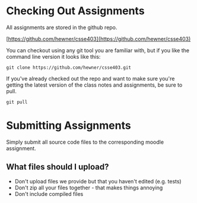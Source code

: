 # Checking Out Assignments

All assignments are stored in the github repo.

[https://github.com/hewner/csse403](https://github.com/hewner/csse403)

You can checkout using any git tool you are familiar with, but if you
like the command line version it looks like this:

    git clone https://github.com/hewner/csse403.git
    
If you've already checked out the repo and want to make sure you're
getting the latest version of the class notes and assignments, be sure
to pull.

    git pull

# Submitting Assignments

Simply submit all source code files to the corresponding moodle
assignment.

## What files should I upload?

* Don't upload files we provide but that you haven't edited
  (e.g. tests)
* Don't zip all your files together - that makes things annoying
* Don't include compiled files
